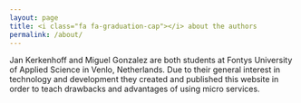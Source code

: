 ```yaml
---
layout: page
title: <i class="fa fa-graduation-cap"></i> about the authors
permalink: /about/
---
```

Jan Kerkenhoff and Miguel Gonzalez are both students at Fontys University of Applied Science in Venlo, Netherlands. Due to their general interest in technology and development they created and published this website in order to teach drawbacks and advantages of using micro services.
